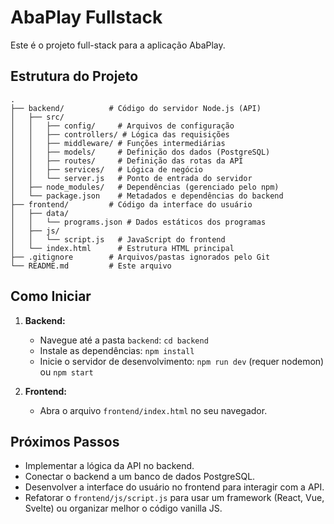 # AbaPlay Fullstack

Este é o projeto full-stack para a aplicação AbaPlay.

## Estrutura do Projeto

```
.
├── backend/          # Código do servidor Node.js (API)
│   ├── src/
│   │   ├── config/     # Arquivos de configuração
│   │   ├── controllers/ # Lógica das requisições
│   │   ├── middleware/ # Funções intermediárias
│   │   ├── models/     # Definição dos dados (PostgreSQL)
│   │   ├── routes/     # Definição das rotas da API
│   │   ├── services/   # Lógica de negócio
│   │   └── server.js   # Ponto de entrada do servidor
│   ├── node_modules/   # Dependências (gerenciado pelo npm)
│   └── package.json    # Metadados e dependências do backend
├── frontend/         # Código da interface do usuário
│   ├── data/
│   │   └── programs.json # Dados estáticos dos programas
│   ├── js/
│   │   └── script.js   # JavaScript do frontend
│   └── index.html      # Estrutura HTML principal
├── .gitignore        # Arquivos/pastas ignorados pelo Git
└── README.md         # Este arquivo
```

## Como Iniciar

1.  **Backend:**
    *   Navegue até a pasta `backend`: `cd backend`
    *   Instale as dependências: `npm install`
    *   Inicie o servidor de desenvolvimento: `npm run dev` (requer nodemon) ou `npm start`

2.  **Frontend:**
    *   Abra o arquivo `frontend/index.html` no seu navegador.

## Próximos Passos

*   Implementar a lógica da API no backend.
*   Conectar o backend a um banco de dados PostgreSQL.
*   Desenvolver a interface do usuário no frontend para interagir com a API.
*   Refatorar o `frontend/js/script.js` para usar um framework (React, Vue, Svelte) ou organizar melhor o código vanilla JS.